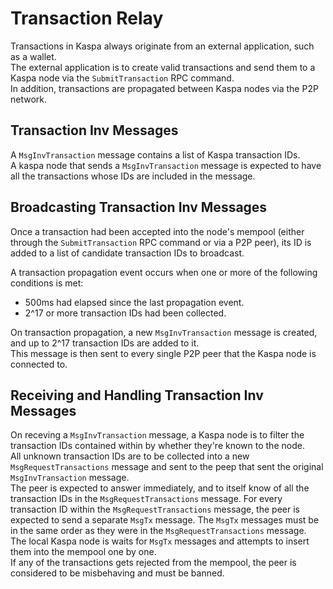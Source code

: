 Transaction Relay
=================

Transactions in Kaspa always originate from an external application, such as a wallet. \
The external application is to create valid transactions and send them to a Kaspa node via the `SubmitTransaction` RPC command. \
In addition, transactions are propagated between Kaspa nodes via the P2P network.


Transaction Inv Messages
------------------------

A `MsgInvTransaction` message contains a list of Kaspa transaction IDs. \
A kaspa node that sends a `MsgInvTransaction` message is expected to have all the transactions whose IDs are included in the message.


Broadcasting Transaction Inv Messages
-------------------------------------

Once a transaction had been accepted into the node's mempool (either through the `SubmitTransaction` RPC command or via a P2P peer), its ID is added to a list of candidate transaction IDs to broadcast.

A transaction propagation event occurs when one or more of the following conditions is met:
* 500ms had elapsed since the last propagation event.
* 2^17 or more transaction IDs had been collected.

On transaction propagation, a new `MsgInvTransaction` message is created, and up to 2^17 transaction IDs are added to it. \
This message is then sent to every single P2P peer that the Kaspa node is connected to.


Receiving and Handling Transaction Inv Messages
-----------------------------------------------

On receving a `MsgInvTransaction` message, a Kaspa node is to filter the transaction IDs contained within by whether they're known to the node. \
All unknown transaction IDs are to be collected into a new `MsgRequestTransactions` message and sent to the peep that sent the original `MsgInvTransaction` message. \
The peer is expected to answer immediately, and to itself know of all the transaction IDs in the `MsgRequestTransactions` message.
For every transaction ID within the `MsgRequestTransactions` message, the peer is expected to send a separate `MsgTx` message. The `MsgTx` messages must be in the same order as they were in the `MsgRequestTransactions` message. \
The local Kaspa node is waits for `MsgTx` messages and attempts to insert them into the mempool one by one. \
If any of the transactions gets rejected from the mempool, the peer is considered to be misbehaving and must be banned.



